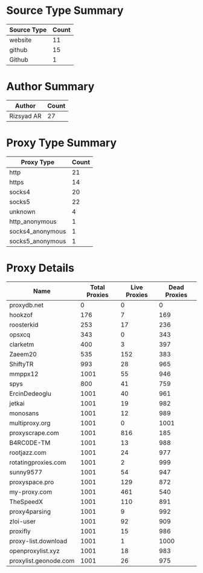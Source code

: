 # Source Type Summary

| Source Type | Count |
|-------------|-------|
| website | 11 |
| github | 15 |
| Github | 1 |


# Author Summary

| Author | Count |
|--------|-------|
| Rizsyad AR | 27 |


# Proxy Type Summary

| Proxy Type | Count |
|------------|-------|
| http | 21 |
| https | 14 |
| socks4 | 20 |
| socks5 | 22 |
| unknown | 4 |
| http_anonymous | 1 |
| socks4_anonymous | 1 |
| socks5_anonymous | 1 |


# Proxy Details

| Name | Total Proxies | Live Proxies | Dead Proxies |
|------|---------------|--------------|---------------|
| proxydb.net | 0 | 0 | 0 |
| hookzof | 176 | 7 | 169 |
| roosterkid | 253 | 17 | 236 |
| opsxcq | 343 | 0 | 343 |
| clarketm | 400 | 3 | 397 |
| Zaeem20 | 535 | 152 | 383 |
| ShiftyTR | 993 | 28 | 965 |
| mmppx12 | 1001 | 55 | 946 |
| spys | 800 | 41 | 759 |
| ErcinDedeoglu | 1001 | 40 | 961 |
| jetkai | 1001 | 19 | 982 |
| monosans | 1001 | 12 | 989 |
| multiproxy.org | 1001 | 0 | 1001 |
| proxyscrape.com | 1001 | 816 | 185 |
| B4RC0DE-TM | 1001 | 13 | 988 |
| rootjazz.com | 1001 | 24 | 977 |
| rotatingproxies.com | 1001 | 2 | 999 |
| sunny9577 | 1001 | 54 | 947 |
| proxyspace.pro | 1001 | 129 | 872 |
| my-proxy.com | 1001 | 461 | 540 |
| TheSpeedX | 1001 | 110 | 891 |
| proxy4parsing | 1001 | 9 | 992 |
| zloi-user | 1001 | 92 | 909 |
| proxifly | 1001 | 15 | 986 |
| proxy-list.download | 1001 | 1 | 1000 |
| openproxylist.xyz | 1001 | 18 | 983 |
| proxylist.geonode.com | 1001 | 26 | 975 |

